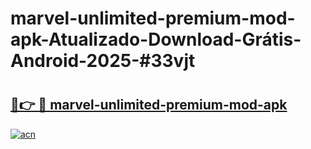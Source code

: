 # marvel-unlimited-premium-mod-apk-Atualizado-Download-Grátis-Android-2025-#33vjt

# <h2><a href="https://ainizakaria.my?title=marvel-unlimited-premium-mod-apk&ref=24M">🔗👉 🔴 marvel-unlimited-premium-mod-apk</a></h2>

[![acn](https://github.com/user-attachments/assets/0f9c940e-d8b0-45ae-aac7-cd30a18b3e1c)](https://ainizakaria.my?title=marvel-unlimited-premium-mod-apk&ref=24M)

